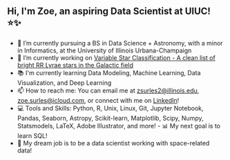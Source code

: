 ## Hi, I'm Zoe, an aspiring Data Scientist at UIUC! ⭐️✨

- 🔭 I’m currently pursuing a BS in Data Science + Astronomy, with a minor in Informatics, at the University of Illinois Urbana-Champaign
- 🌱 I’m currently working on [Variable Star Classification - A clean list of bright RR Lyrae stars in the Galactic field](https://github.com/zsurles/variable_star_classification)
- 📚 I'm currently learning Data Modeling, Machine Learning, Data Visualization, and Deep Learning
- 📫 How to reach me: You can email me at zsurles2@illinois.edu, zoe.surles@icloud.com, or connect with me on [LinkedIn](https://www.linkedin.com/in/zoe-surles/)!
- 💻 Tools and Skills: Python, R, Unix, Linux, Git, Jupyter Notebook, Pandas, Seaborn, Astropy, Scikit-learn, Matplotlib, Scipy, Numpy, Statsmodels, LaTeX, Adobe Illustrator, and more! 
      - 📊 My next goal is to learn SQL!
- 🌟 My dream job is to be a data scientist working with space-related data!
